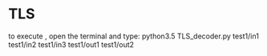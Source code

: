 # TLS
to execute , open the terminal and type:
python3.5 TLS_decoder.py test1/in1 test1/in2 test1/in3 test1/out1 test1/out2

